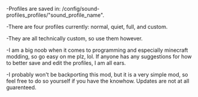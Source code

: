 -Profiles are saved in: /config/sound-profiles_profiles/"sound_profile_name".

-There are four profiles currently: normal, quiet, full, and custom.

-They are all technically custom, so use them however.

-I am a big noob when it comes to programming and especially minecraft modding, so go easy on me plz, lol.
If anyone has any suggestions for how to better save and edit the profiles, I am all ears.

-I probably won't be backporting this mod, but it is a very simple mod, so feel free to do so yourself if you have the knowhow.
Updates are not at all guarenteed.
